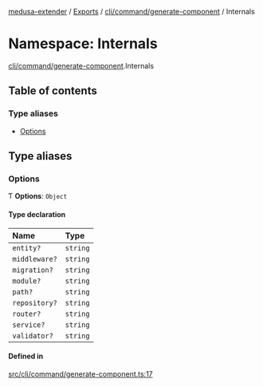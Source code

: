 [medusa-extender](../README.md) / [Exports](../modules.md) / [cli/command/generate-component](cli_command_generate_component.md) / Internals

# Namespace: Internals

[cli/command/generate-component](cli_command_generate_component.md).Internals

## Table of contents

### Type aliases

- [Options](cli_command_generate_component.Internals.md#options)

## Type aliases

### Options

Ƭ **Options**: `Object`

#### Type declaration

| Name | Type |
| :------ | :------ |
| `entity?` | `string` |
| `middleware?` | `string` |
| `migration?` | `string` |
| `module?` | `string` |
| `path?` | `string` |
| `repository?` | `string` |
| `router?` | `string` |
| `service?` | `string` |
| `validator?` | `string` |

#### Defined in

[src/cli/command/generate-component.ts:17](https://github.com/adrien2p/medusa-extender/blob/8c068bd/src/cli/command/generate-component.ts#L17)

